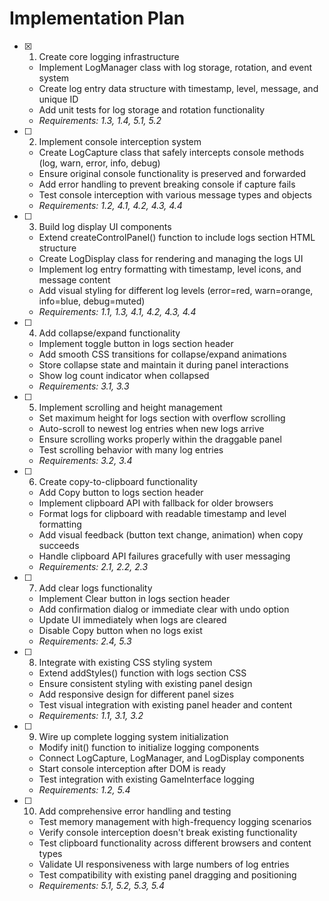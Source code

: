 # Implementation Plan

- [x] 1. Create core logging infrastructure
  - Implement LogManager class with log storage, rotation, and event system
  - Create log entry data structure with timestamp, level, message, and unique ID
  - Add unit tests for log storage and rotation functionality
  - _Requirements: 1.3, 1.4, 5.1, 5.2_

- [ ] 2. Implement console interception system
  - Create LogCapture class that safely intercepts console methods (log, warn, error, info, debug)
  - Ensure original console functionality is preserved and forwarded
  - Add error handling to prevent breaking console if capture fails
  - Test console interception with various message types and objects
  - _Requirements: 1.2, 4.1, 4.2, 4.3, 4.4_

- [ ] 3. Build log display UI components
  - Extend createControlPanel() function to include logs section HTML structure
  - Create LogDisplay class for rendering and managing the logs UI
  - Implement log entry formatting with timestamp, level icons, and message content
  - Add visual styling for different log levels (error=red, warn=orange, info=blue, debug=muted)
  - _Requirements: 1.1, 1.3, 4.1, 4.2, 4.3, 4.4_

- [ ] 4. Add collapse/expand functionality
  - Implement toggle button in logs section header
  - Add smooth CSS transitions for collapse/expand animations
  - Store collapse state and maintain it during panel interactions
  - Show log count indicator when collapsed
  - _Requirements: 3.1, 3.3_

- [ ] 5. Implement scrolling and height management
  - Set maximum height for logs section with overflow scrolling
  - Auto-scroll to newest log entries when new logs arrive
  - Ensure scrolling works properly within the draggable panel
  - Test scrolling behavior with many log entries
  - _Requirements: 3.2, 3.4_

- [ ] 6. Create copy-to-clipboard functionality
  - Add Copy button to logs section header
  - Implement clipboard API with fallback for older browsers
  - Format logs for clipboard with readable timestamp and level formatting
  - Add visual feedback (button text change, animation) when copy succeeds
  - Handle clipboard API failures gracefully with user messaging
  - _Requirements: 2.1, 2.2, 2.3_

- [ ] 7. Add clear logs functionality
  - Implement Clear button in logs section header
  - Add confirmation dialog or immediate clear with undo option
  - Update UI immediately when logs are cleared
  - Disable Copy button when no logs exist
  - _Requirements: 2.4, 5.3_

- [ ] 8. Integrate with existing CSS styling system
  - Extend addStyles() function with logs section CSS
  - Ensure consistent styling with existing panel design
  - Add responsive design for different panel sizes
  - Test visual integration with existing panel header and content
  - _Requirements: 1.1, 3.1, 3.2_

- [ ] 9. Wire up complete logging system initialization
  - Modify init() function to initialize logging components
  - Connect LogCapture, LogManager, and LogDisplay components
  - Start console interception after DOM is ready
  - Test integration with existing GameInterface logging
  - _Requirements: 1.2, 5.4_

- [ ] 10. Add comprehensive error handling and testing
  - Test memory management with high-frequency logging scenarios
  - Verify console interception doesn't break existing functionality
  - Test clipboard functionality across different browsers and content types
  - Validate UI responsiveness with large numbers of log entries
  - Test compatibility with existing panel dragging and positioning
  - _Requirements: 5.1, 5.2, 5.3, 5.4_